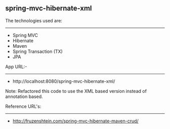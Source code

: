 spring-mvc-hibernate-xml
---------------------------

The technologies used are:
*************************
- Spring MVC
- Hibernate
- Maven
- Spring Transaction (TX)
- JPA


App URL:-
********
- http://localhost:8080/spring-mvc-hibernate-xml/


Note: Refactored this code to use the XML based version instead of annotation based.


Reference URL's:
****************

- http://fruzenshtein.com/spring-mvc-hibernate-maven-crud/
